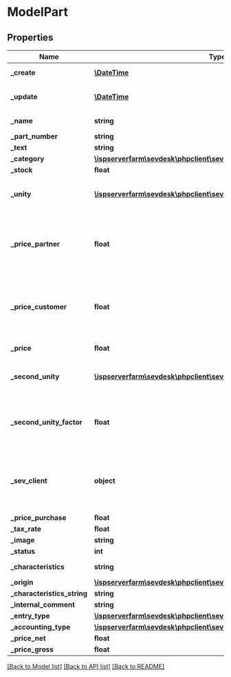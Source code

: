 # ModelPart

## Properties
Name | Type | Description | Notes
------------ | ------------- | ------------- | -------------
**_create** | [**\DateTime**](\DateTime.md) | date the part was created | [optional] 
**_update** | [**\DateTime**](\DateTime.md) | date the part was last updated | [optional] 
**_name** | **string** | name of the part | [optional] 
**_part_number** | **string** |  | [optional] 
**_text** | **string** |  | [optional] 
**_category** | [**\ispserverfarm\sevdesk\phpclient\sevDeskModel\ModelCategory**](ModelCategory.md) |  | [optional] 
**_stock** | **float** |  | [optional] 
**_unity** | [**\ispserverfarm\sevdesk\phpclient\sevDeskModel\ModelUnity**](ModelUnity.md) | unity of the part, references Unity.php | [optional] 
**_price_partner** | **float** | price for a partner. Can be added via the options in the inventory where the part is displayed | [optional] 
**_price_customer** | **float** | price for a customer. Can be added via the options in the inventory where the part is displayed | [optional] 
**_price** | **float** | price of the part | [optional] 
**_second_unity** | [**\ispserverfarm\sevdesk\phpclient\sevDeskModel\ModelUnity**](ModelUnity.md) | a second unity which can be added to the part | [optional] 
**_second_unity_factor** | **float** | factor for the second unity resulting in a new sumNet for the secondUnity | [optional] 
**_sev_client** | **object** | sevClient is the unique id every customer has and is used in nearly all operations | [optional] 
**_price_purchase** | **float** |  | [optional] 
**_tax_rate** | **float** |  | [optional] 
**_image** | **string** |  | [optional] 
**_status** | **int** |  | [optional] 
**_characteristics** | **string** | characteristics of the part | [optional] 
**_origin** | [**\ispserverfarm\sevdesk\phpclient\sevDeskModel\ModelPart**](ModelPart.md) |  | [optional] 
**_characteristics_string** | **string** |  | [optional] 
**_internal_comment** | **string** |  | [optional] 
**_entry_type** | [**\ispserverfarm\sevdesk\phpclient\sevDeskModel\ModelEntryType**](ModelEntryType.md) |  | [optional] 
**_accounting_type** | [**\ispserverfarm\sevdesk\phpclient\sevDeskModel\ModelAccountingType**](ModelAccountingType.md) |  | [optional] 
**_price_net** | **float** |  | [optional] 
**_price_gross** | **float** |  | [optional] 

[[Back to Model list]](../README.md#documentation-for-models) [[Back to API list]](../README.md#documentation-for-api-endpoints) [[Back to README]](../README.md)


